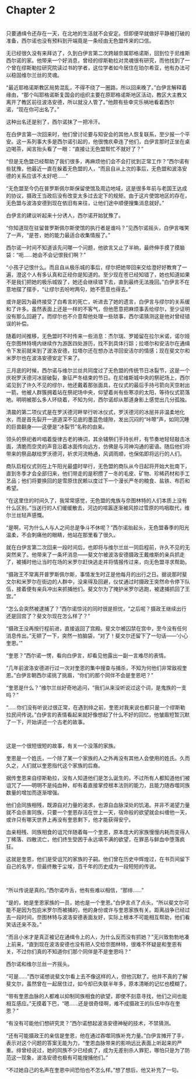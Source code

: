 # Chapter 2

<br>
只要通缉令还存在一天，在北地的生活就不会安定。但即便早就做好平静被打破的准备，西尔诺也没有预料到开端竟是一条经由无色盟传来的口信。

无已经很久没有来拜访了，久到白伊言第二次跨越奈属耶格诺斯，回到位于尼维斯西尔诺的家。他带来一个好消息，曾经的缪斯勒拉对灵魂很有研究，而他找到了一个曾在缪斯勒拉研究院读过书的学者，这位学者如今居住在珀尔希亚，他有办法可以稳固维尔兰丝的灵魂。

“最近耶格诺斯教区局势混乱，不得不绕了一圈路，所以回来晚了。”白伊言解释着缘由，“那个叫耶格诺斯复国会的组织主要在原耶格诺斯地区活动，教区大主教又离开了教区前往波洛安德，所以就没人管了。”他颇有些幸灾乐祸地看着西尔诺，“现在你可出名了。”

这种出名还是别了，西尔诺抹了一把冷汗。

在白伊言第一次回来时，他们曾讨论要与知安会的其他人恢复联系，至少报一个平安。这一系列事大多是西尔诺引起的，他很愧疚牵连了他们，白伊言那时正坐在桌边喝茶，闻言抬头看了一眼：“直接让无色盟帮忙不就好了？”

“但是无色盟已经帮助了我们很多，再麻烦他们会不会打扰到正常工作？”西尔诺有些犹豫，他最近一直在躲着无色盟的人，“而且自从上次的事后，无色盟和波洛安德的关系应该不太好吧……”

“无色盟至今仍在普罗斯佩尔斯保留使馆及周边地域，这是很多年前与老国王达成的协议，摄政王当政后没有改变太多过去定下的规矩。由于这片使馆地区的存在，无色盟与波洛安德到现在依旧有来往，让他们途中顺便搜集消息就好。”

白伊言的建议听起来十分诱人，西尔诺开始犹豫了。

“你知道现在驻留普罗斯佩尔斯使馆的执行者是谁吗？”见西尔诺摇头，白伊言嗤笑了一声，“是苍，她的能力最适合收集情报了。”

西尔诺一时间不知道该先问哪一个问题，他欲言又止了半晌，最终伸手摸了摸脑袋：“呃……她会不会记恨我们啊？”

“小孩子记恨什么。而且自从极乐城的事后，缪尔把她带回来交给澄好好教育了一遍，澄这个人有多认真和正经你是知道的。至少现在苍已经知错了，她也知道如果不是我们把她的极乐城毁了，她还会继续错下去，直到最终无法挽回。”白伊言不在意地摆了摆手，“让缪尔去吩咐两句，她不愿意也得去。”

或许是因为最终接受了白希言的死亡，听进去了她的遗言，白伊言与缪尔的关系缓和了许多。虽然表面上还是一样的不客气，但他愿意把麻烦事丢给缪尔，至少证明没有那么回避了。而缪尔也不介意帮他处理一些琐事，西尔诺猜测这是他对曾经错误的补偿。

随着时间推移，无色盟时不时传来一些消息：杰尔瑞、罗姬留在拉尔米诺，诺尔娅在奈图林特境内继续作为游医四处游历，找不到具体行踪；拉塔尔和安洁尔在通缉令下发前就来到了波洛安德，拉塔尔还在想办法寻回安洁尔的情感；现在斐文尔和米罗尔也在波洛安德安定下来了。

三月底的时候，西尔诺与维尔兰丝共同度过了无色盟的传统节日冰裂节，这是一个庆祝罗沃德河冰层破裂，象征严冬结束的节日。在尼维斯城中央的祭祀场上，西尔诺见到了许久不见的缪尔，他还戴着那张面具，在仪式的最后手持弓箭向天空射出一箭。他被人群簇拥着站在祭祀场中央，仰望着尚有些寒凉的太阳，等待仪式箭落地。明明被那么多人环绕着，不知为何，西尔诺却从那道身影上感觉出几分孤独。

清晨的第二项仪式是在罗沃德河畔举行听冰仪式，罗沃德河的冰层并非温柔地化水，而是首先裂开一道道深不见底的墨蓝色缝隙，发出沉闷的“咔嚓”声，如同沉睡的巨兽翻身——这便是“冰裂节”名称的由来。

领头的祭祀者吟唱着旋律古老的祷词，其余辅祭们手持长杆，有节奏地轻轻敲击冰面，清脆而空灵的声音沿着冰面传向远方，仿佛是与河神沟通的密语。随后他们将带来的祭品献给罗沃德河，祈求河流畅通，风调雨顺，也保佑即将远行的人们。

商队启程仪式则在上午阳光最盛时举行，无色盟的商队从今日起将开始大批南下，直到冬季才会全部归来，他们带走的是积攒了一冬的毛皮、矿物、珍稀药材和手工艺品；他们将要换回的是雪原住民赖以度过下一个漫长严冬的粮食、盐铁、布匹和希望。

“在这里住的时间久了，我常常感觉，无色盟的鬼族与奈图林特的人们本质上没有什么区别。”当送行的人们缓缓散去，河边的喧嚣逐渐被风掠过雪原的呜咽取代，维尔兰丝轻声感慨。

“是啊，可为什么人与人之间总是争斗不休呢？”西尔诺抬起头，无色盟春季的阳光温柔，不会刺痛他的眼睛，他站在那里看了很久。

就在白伊言第二次回来一段时间后，也即将与维尔兰丝一同启程前，许久不见的无突然来了。他带来了一条坏消息——斐文尔被波洛安德摄政王戴维斯的亲兵抓走了，被捕时他让当时在场的米罗尔赶快逃走并将情报传过来，向无色盟寻求帮助。

“摄政王不常离开普罗斯佩尔斯，事情发生时正是他每月的出行之日。据说那时斐文尔和米罗尔在街边的人群中，没来得及回避，仪仗通过时摄政王突然命令停下队伍，接着便有亲兵冲出来抓捕他们。斐文尔为了掩护米罗尔逃跑，被逮捕抓回了王宫。”

“怎么会突然被逮捕了？”西尔诺惊诧的同时很是担忧，“之后呢？摄政王继续出行还是回宫了？斐文尔现在怎么样了？”

“摄政王没再按行程前进，直接返回了宫殿。斐文尔被囚禁在宫中，至今没有任何消息传出。”无顿了一下，突然一拍脑袋，“对了！斐文尔还留下了一句话——‘小心奎恩。’”

“奎恩？”西尔诺一愣，看向白伊言，却看见他露出一副一言难尽的表情。

“几年前波洛安德进行过一次对奎恩的集中搜查与捕杀，不知为何他们非常敌视奎恩。”白伊言朝西尔诺挑了挑眉，“你们的那个同伴不会是奎恩吧？”

“奎恩是什么？”维尔兰丝好奇地追问，“我们从来没听说过这个词，是鬼族的一支吗？”

“……你们没有听说过很正常，在遇到绯之前，奎恩对我来说也都只是一个缪斯勒拉民间传说。”白伊言的表情看起来就好像想起了什么不好的回忆，他皱眉短暂沉默了一下，开始讲述一个古老的故事。

<br>

这是一个很短很短的故事，有关一个没落的家族。

奎恩是一个姓氏，一个除了某一个家族的人之外再没有其他人会使用的姓氏。久而久之，人们就以奎恩指代这个家族的后裔。

据传奎恩来自缪斯勒拉，没有人知道他们是怎么诞生的，不过所有人都知道他们被诅咒了——明明不是纯血种，却有着直接掌控根本法则的能力，且能力随吞噬同族数量的增加而逐渐增强。

他们会同族相残，既源自对力量的渴求，也源自血脉深处的饥渴。并非不渴望力量就不会杀害同族，只要一个奎恩存活在世上一天，宿命般的欲望就会纠缠他一天，或许只有哪天世界上再没有奎恩剩下，他才能获得安宁。

血亲相残、同族相食的诅咒伴随着每一个奎恩，原本庞大的家族慢慢内耗而变得人丁稀落、四散流亡，他们终生受困于永远填不满的欲望，在罪恶与鲜血中堕落疯狂。

这就是奎恩，他们是受诅咒的家族的子嗣。他们曾在历史中辉煌过，在书页间留下自己的名字，但最终散于尘埃，百千年的历史成为一段短短的传说。

<br>

“所以传说是真的。”西尔诺咋舌，他有些难以相信，“那绯……”

“是的，她是奎恩家族的一员，她也是一个奎恩。”白伊言点了点头，“所以斐文尔可能不是因为包庇米罗尔而被捕的，他的身份或许与奎恩家族有关。距离战争已经过去一段时间，奈图林特与波洛安德表面友好，实际上根本不可能相互帮助，他们看笑话还来不及。”

“而且小米才是真正被记在通缉令上的人，为什么反而没有抓她？”无兴致勃勃地凑上前来，“直到现在波洛安德也没有把人交给奈图林特，很难不怀疑是和奎恩有关，不过你们真的不知道你们那个同伴是不是奎恩吗？”

西尔诺和维尔兰丝一齐摇头。

“可是……”西尔诺想说斐文尔看上去不像这样的人，但他沉默了。他并不真的了解斐文尔，虽然曾在一起居住过，如今却已失联半年多，原本清晰的记忆也模糊了。

“带有奎恩血脉的人都难以抑制同族相食的欲望，即使不刻意寻找，他们之间也能相互感应。”无摸着下巴，“嗯……还是很奇怪啊，难不成摄政王的队伍中存在奎恩？”

“有没有可能他们想研究灵？”西尔诺想起波洛安德神秘的技术，不禁猜测。

“还有可能摄政王的亲信是奎恩，他在通过吞噬同族补充力量。”白伊言摊开了手，表示对这个问题的答案无能为力，“奎恩血脉带来的影响远比表面上听起来的严重。绯曾经说过，她的同族不少已经疯了，成为无差别杀人罪犯，哪怕只是为了防范这一现象，波洛安德也极有可能搜捕他们。”

“不过她自己的名声在奎恩中间恐怕也不怎么样。”想了想后，他又补充了一句。
